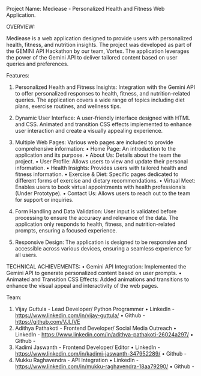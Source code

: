Project Name: Mediease - Personalized Health and Fitness Web Application.

OVERVIEW:

Mediease is a web application designed to provide users with personalized health, fitness, and nutrition insights. The project was developed as part of the GEMINI API Hackathon by our team, Vortex. The application leverages the power of the Gemini API to deliver tailored content based on user queries and preferences.


Features:
1) Personalized Health and Fitness Insights:
Integration with the Gemini API to offer personalized responses to health, fitness, and nutrition-related queries.
The application covers a wide range of topics including diet plans, exercise routines, and wellness tips.

2) Dynamic User Interface:
A user-friendly interface designed with HTML and CSS.
Animated and transition CSS effects implemented to enhance user interaction and create a visually appealing experience.

3) Multiple Web Pages:
Various web pages are included to provide comprehensive information:
• Home Page: An introduction to the application and its purpose.
• About Us: Details about the team the project.
• User Profile: Allows users to view and update their personal information.
• Health Insights: Provides users with tailored health and fitness information.
• Exercise & Diet: Specific pages dedicated to different forms of exercise and dietary recommendations.
• Virtual Meet: Enables users to book virtual appointments with health professionals (Under Prototype).
• Contact Us: Allows users to reach out to the team for support or inquiries.

4) Form Handling and Data Validation:
User input is validated before processing to ensure the accuracy and relevance of the data.
The application only responds to health, fitness, and nutrition-related prompts, ensuring a focused experience.

5) Responsive Design:
The application is designed to be responsive and accessible across various devices, ensuring a seamless experience for all users.

TECHNICAL ACHIEVEMENTS:
• Gemini API Integration: Implemented the Gemini API to generate personalized content based on user prompts.
• Animated and Transition CSS Effects: Added animations and transitions to enhance the visual appeal and interactivity of the web pages.


Team: 

1) Vijay Guttula - Lead Developer/ Python Programmer
• LinkedIn - https://www.linkedin.com/in/vijay-guttula/
• Github - https://github.com/VJLIVE
2) Adithya Pathakoti - Frontend Developer/ Social Media Outreach
• LinkedIn - https://www.linkedin.com/in/adithya-pathakoti-26024a297/
• Github - 
3) Kadimi Jaswanth - Frontend Developer/ Editor
• LinkedIn - https://www.linkedin.com/in/kadimi-jaswanth-347952289/
• Github - 
4) Mukku Raghavendra - API Integration
• LinkedIn - https://www.linkedin.com/in/mukku-raghavendra-18aa79290/
• Github - 
